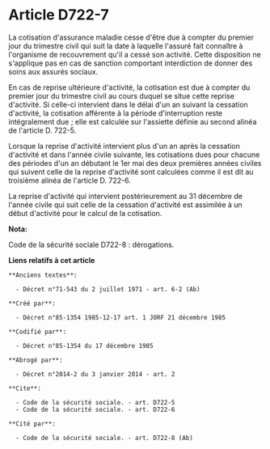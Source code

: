 # Article D722-7

La cotisation d'assurance maladie cesse d'être due à compter du premier jour du trimestre civil qui suit la date à laquelle
l'assuré fait connaître à l'organisme de recouvrement qu'il a cessé son activité. Cette disposition ne s'applique pas en cas
de sanction comportant interdiction de donner des soins aux assurés sociaux. 

En cas de reprise ultérieure d'activité, la cotisation est due à compter du premier jour du trimestre civil au cours duquel
se situe cette reprise d'activité. Si celle-ci intervient dans le délai d'un an suivant la cessation d'activité, la
cotisation afférente à la période d'interruption reste intégralement due ; elle est calculée sur l'assiette définie au second
alinéa de l'article D. 722-5. 

Lorsque la reprise d'activité intervient plus d'un an après la cessation d'activité et dans l'année civile suivante, les
cotisations dues pour chacune des périodes d'un an débutant le 1er mai des deux premières années civiles qui suivent celle de
la reprise d'activité sont calculées comme il est dit au troisième alinéa de l'article D. 722-6. 

La reprise d'activité qui intervient postérieurement au 31 décembre de l'année civile qui suit celle de la cessation
d'activité est assimilée à un début d'activité pour le calcul de la cotisation.

**Nota:**

Code de la sécurité sociale D722-8 : dérogations.

**Liens relatifs à cet article**

	**Anciens textes**:

	  - Décret n°71-543 du 2 juillet 1971 - art. 6-2 (Ab)

	**Créé par**:

	  - Décret n°85-1354 1985-12-17 art. 1 JORF 21 décembre 1985

	**Codifié par**:

	  - Décret n°85-1354 du 17 décembre 1985

	**Abrogé par**:

	  - Décret n°2014-2 du 3 janvier 2014 - art. 2

	**Cite**:

	  - Code de la sécurité sociale. - art. D722-5
	  - Code de la sécurité sociale. - art. D722-6

	**Cité par**:

	  - Code de la sécurité sociale. - art. D722-8 (Ab)
